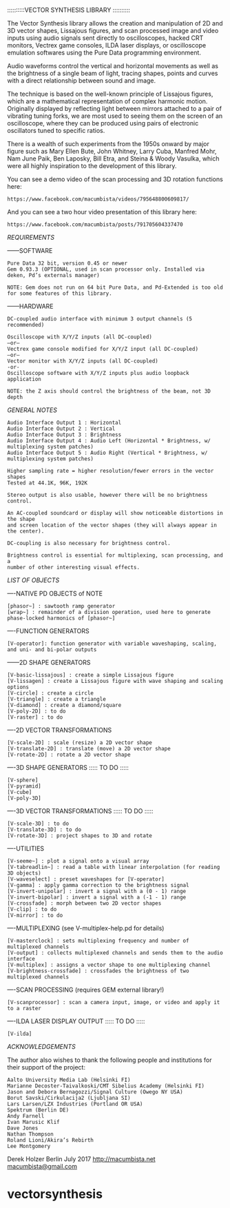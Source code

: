 

::::::::::VECTOR SYNTHESIS LIBRARY ::::::::::

The Vector Synthesis library allows the creation and manipulation of 2D and 3D vector shapes, Lissajous figures, and scan processed image and video inputs using audio signals sent directly to oscilloscopes, hacked CRT monitors, Vectrex game consoles, ILDA laser displays, or oscilloscope emulation softwares using the Pure Data programming environment. 

Audio waveforms control the vertical and horizontal movements as well as the brightness of a single beam of light, tracing shapes, points and curves with a direct relationship between sound and image.

The technique is based on the well-known principle of Lissajous figures, which are a mathematical representation of complex harmonic motion. Originally displayed by reflecting light between mirrors attached to a pair of vibrating tuning forks, we are most used to seeing them on the screen of an oscilloscope, where they can be produced using pairs of electronic oscillators tuned to specific ratios. 

There is a wealth of such experiments from the 1950s onward by major figure such as Mary Ellen Bute, John Whitney, Larry Cuba, Manfred Mohr, Nam June Paik, Ben Laposky, Bill Etra, and Steina & Woody Vasulka, which were all highly inspiration to the development of this library.

You can see a demo video of the scan processing and 3D rotation functions here:

	https://www.facebook.com/macumbista/videos/795648800609817/

And you can see a two hour video presentation of this library here: 
	
	https://www.facebook.com/macumbista/posts/791705604337470
 

*REQUIREMENTS*

——SOFTWARE
	
	Pure Data 32 bit, version 0.45 or newer
	Gem 0.93.3 (OPTIONAL, used in scan processor only. Installed via deken, Pd’s externals manager)
	
	NOTE: Gem does not run on 64 bit Pure Data, and Pd-Extended is too old for some features of this library.
	
——HARDWARE

	DC-coupled audio interface with minimum 3 output channels (5 recommended)
	
	Oscilloscope with X/Y/Z inputs (all DC-coupled)
	—or—
	Vectrex game console modified for X/Y/Z input (all DC-coupled)
	—or—
	Vector monitor with X/Y/Z inputs (all DC-coupled)
	-or-
	Oscilloscope software with X/Y/Z inputs plus audio loopback application
	
	NOTE: the Z axis should control the brightness of the beam, not 3D depth


*GENERAL NOTES*


	Audio Interface Output 1 : Horizontal
	Audio Interface Output 2 : Vertical
	Audio Interface Output 3 : Brightness
	Audio Interface Output 4 : Audio Left (Horizontal * Brightness, w/ multiplexing system patches)
	Audio Interface Output 5 : Audio Right (Vertical * Brightness, w/ multiplexing system patches)

	Higher sampling rate = higher resolution/fewer errors in the vector shapes
	Tested at 44.1K, 96K, 192K

	Stereo output is also usable, however there will be no brightness control.
	
	An AC-coupled soundcard or display will show noticeable distortions in the shape
	and screen location of the vector shapes (they will always appear in the center).

	DC-coupling is also necessary for brightness control.

	Brightness control is essential for multiplexing, scan processing, and a
	number of other interesting visual effects.





*LIST OF OBJECTS*

—-NATIVE PD OBJECTS of NOTE

	[phasor~] : sawtooth ramp generator
	[wrap~] : remainder of a division operation, used here to generate phase-locked harmonics of [phasor~]

—-FUNCTION GENERATORS

	[V-operator]: function generator with variable waveshaping, scaling, and uni- and bi-polar outputs
	
——2D SHAPE GENERATORS

	[V-basic-lissajous] : create a simple Lissajous figure
	[V-lissagen] : create a Lissajous figure with wave shaping and scaling options
	[V-circle] : create a circle
	[V-triangle] : create a triangle
	[V-diamond] : create a diamond/square
	[V-poly-2D] : to do
	[V-raster] : to do

—-2D VECTOR TRANSFORMATIONS

	[V-scale-2D] : scale (resize) a 2D vector shape
	[V-translate-2D] : translate (move) a 2D vector shape
	[V-rotate-2D] : rotate a 2D vector shape

—-3D SHAPE GENERATORS ::::: TO DO ::::: 

	[V-sphere]
	[V-pyramid]
	[V-cube]
	[V-poly-3D]

—-3D VECTOR TRANSFORMATIONS ::::: TO DO ::::: 

	[V-scale-3D] : to do
	[V-translate-3D] : to do
	[V-rotate-3D] : project shapes to 3D and rotate

—-UTILITIES

	[V-seeme~] : plot a signal onto a visual array
	[V-tabreadlin~] : read a table with linear interpolation (for reading 3D objects)
	[V-waveselect] : preset waveshapes for [V-operator]
	[V-gamma] : apply gamma correction to the brightness signal
	[V-invert-unipolar] : invert a signal with a (0 - 1) range
	[V-invert-bipolar] : invert a signal with a (-1 - 1) range
	[V-crossfade] : morph between two 2D vector shapes
	[V-clip] : to do
	[V-mirror] : to do

—-MULTIPLEXING (see V-multiplex-help.pd for details)

	[V-masterclock] : sets multiplexing frequency and number of multiplexed channels
	[V-output] : collects multiplexed channels and sends them to the audio interface
	[V-multiplex] : assigns a vector shape to one multiplexing channel
	[V-brightness-crossfade] : crossfades the brightness of two multiplexed channels

—-SCAN PROCESSING (requires GEM external library!)

	[V-scanprocessor] : scan a camera input, image, or video and apply it to a raster

—-ILDA LASER DISPLAY OUTPUT ::::: TO DO :::::

	[V-ilda]


*ACKNOWLEDGEMENTS*


The author also wishes to thank the following people and institutions for their support of the project:

	Aalto University Media Lab (Helsinki FI)
	Marianne Decoster-Taivalkoski/CMT Sibelius Academy (Helsinki FI)
	Jason and Debora Bernagozzi/Signal Culture (Owego NY USA)
	Borut Savski/Cirkulacija2 (Ljubljana SI)
	Lars Larsen/LZX Industries (Portland OR USA)
	Spektrum (Berlin DE)
	Andy Farnell
	Ivan Marusic Klif
	Dave Jones
	Nathan Thompson
	Roland Lioni/Akira’s Rebirth
	Lee Montgomery 


Derek Holzer
Berlin July 2017
http://macumbista.net
macumbista@gmail.com
















# vectorsynthesis
